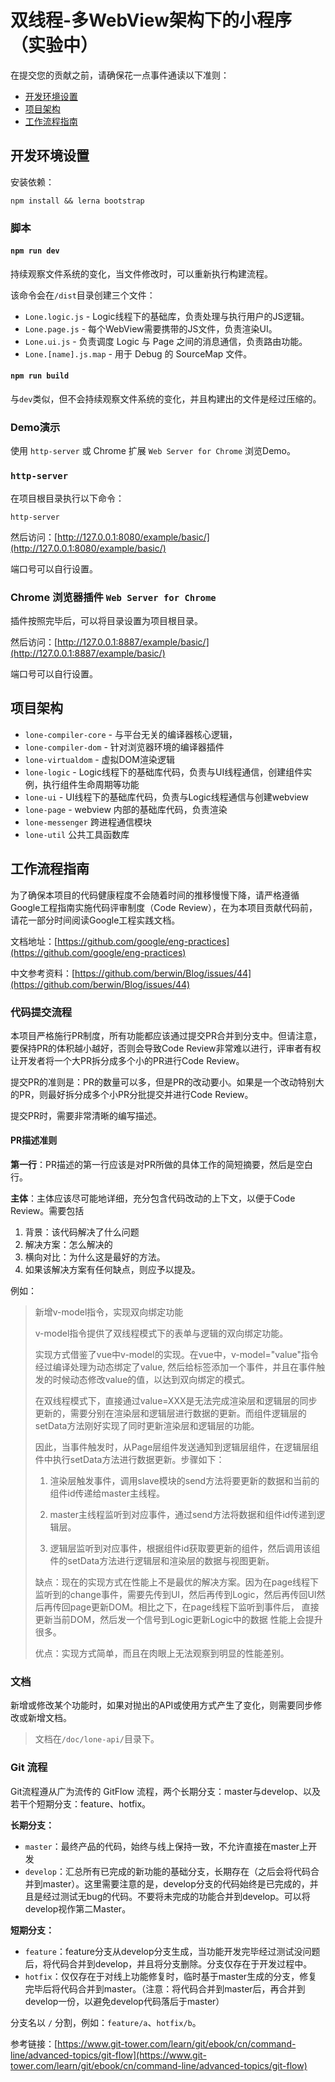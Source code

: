 # 双线程-多WebView架构下的小程序（实验中）

在提交您的贡献之前，请确保花一点事件通读以下准则：

* [开发环境设置](#开发环境设置)
* [项目架构](#项目架构)
* [工作流程指南](工作流程指南)

## 开发环境设置

安装依赖：

```
npm install && lerna bootstrap
```

### 脚本

#### `npm run dev`

持续观察文件系统的变化，当文件修改时，可以重新执行构建流程。

该命令会在`/dist`目录创建三个文件：

* `Lone.logic.js` - Logic线程下的基础库，负责处理与执行用户的JS逻辑。
* `Lone.page.js` - 每个WebView需要携带的JS文件，负责渲染UI。
* `Lone.ui.js` - 负责调度 Logic 与 Page 之间的消息通信，负责路由功能。
* `Lone.[name].js.map` - 用于 Debug 的 SourceMap 文件。

#### `npm run build`

与`dev`类似，但不会持续观察文件系统的变化，并且构建出的文件是经过压缩的。

### Demo演示

使用 `http-server` 或 Chrome 扩展 `Web Server for Chrome` 浏览Demo。

### `http-server`

在项目根目录执行以下命令：

```
http-server
```

然后访问：[http://127.0.0.1:8080/example/basic/](http://127.0.0.1:8080/example/basic/)

端口号可以自行设置。

### Chrome 浏览器插件 `Web Server for Chrome`

插件按照完毕后，可以将目录设置为项目根目录。

然后访问：[http://127.0.0.1:8887/example/basic/](http://127.0.0.1:8887/example/basic/)

端口号可以自行设置。

## 项目架构

* `lone-compiler-core` - 与平台无关的编译器核心逻辑，
* `lone-compiler-dom` - 针对浏览器环境的编译器插件
* `lone-virtualdom` - 虚拟DOM渲染逻辑
* `lone-logic` - Logic线程下的基础库代码，负责与UI线程通信，创建组件实例，执行组件生命周期等功能
* `lone-ui` - UI线程下的基础库代码，负责与Logic线程通信与创建webview
* `lone-page` - webview 内部的基础库代码，负责渲染
* `lone-messenger` 跨进程通信模块
* `lone-util` 公共工具函数库

## 工作流程指南

为了确保本项目的代码健康程度不会随着时间的推移慢慢下降，请严格遵循Google工程指南实施代码评审制度（Code Review），在为本项目贡献代码前，请花一部分时间阅读Google工程实践文档。

文档地址：[https://github.com/google/eng-practices](https://github.com/google/eng-practices)

中文参考资料：[https://github.com/berwin/Blog/issues/44](https://github.com/berwin/Blog/issues/44)

### 代码提交流程

本项目严格施行PR制度，所有功能都应该通过提交PR合并到分支中。但请注意，要保持PR的体积越小越好，否则会导致Code Review非常难以进行，评审者有权让开发者将一个大PR拆分成多个小的PR进行Code Review。

提交PR的准则是：PR的数量可以多，但是PR的改动要小。如果是一个改动特别大的PR，则最好拆分成多个小PR分批提交并进行Code Review。

提交PR时，需要非常清晰的编写描述。

#### PR描述准则

**第一行**：PR描述的第一行应该是对PR所做的具体工作的简短摘要，然后是空白行。

**主体**：主体应该尽可能地详细，充分包含代码改动的上下文，以便于Code Review。需要包括

1. 背景：该代码解决了什么问题
2. 解决方案：怎么解决的
3. 横向对比：为什么这是最好的方法。
4. 如果该解决方案有任何缺点，则应予以提及。

例如：

> 新增v-model指令，实现双向绑定功能
> 
> v-model指令提供了双线程模式下的表单与逻辑的双向绑定功能。
> 
> 实现方式借鉴了vue中v-model的实现。在vue中，v-model="value"指令经过编译处理为动态绑定了value, 然后给标签添加一个事件，并且在事件触发的时候动态修改value的值，以达到双向绑定的模式。
> 
> 在双线程模式下，直接通过value=XXX是无法完成渲染层和逻辑层的同步更新的，需要分别在渲染层和逻辑层进行数据的更新。而组件逻辑层的setData方法刚好实现了同时更新渲染层和逻辑层的功能。
> 
> 因此，当事件触发时，从Page层组件发送通知到逻辑层组件，在逻辑层组件中执行setData方法进行数据更新。步骤如下： 
>
> 1. 渲染层触发事件，调用slave模块的send方法将要更新的数据和当前的组件id传递给master主线程。
>
> 2. master主线程监听到对应事件，通过send方法将数据和组件id传递到逻辑层。
>
> 3. 逻辑层监听到对应事件，根据组件id获取要更新的组件，然后调用该组件的setData方法进行逻辑层和渲染层的数据与视图更新。
> 
> 缺点：现在的实现方式在性能上不是最优的解决方案。因为在page线程下监听到的change事件，需要先传到UI，然后再传到Logic，然后再传回UI然后再传回page更新DOM。相比之下，在page线程下监听到事件后， 直接更新当前DOM，然后发一个信号到Logic更新Logic中的数据 性能上会提升很多。
> 
> 优点：实现方式简单，而且在肉眼上无法观察到明显的性能差别。

### 文档

新增或修改某个功能时，如果对抛出的API或使用方式产生了变化，则需要同步修改或新增文档。

> 文档在`/doc/lone-api/`目录下。

### Git 流程

Git流程遵从广为流传的 GitFlow 流程，两个长期分支：master与develop、以及若干个短期分支：feature、hotfix。

**长期分支：**

* `master`：最终产品的代码，始终与线上保持一致，不允许直接在master上开发
* `develop`：汇总所有已完成的新功能的基础分支，长期存在（之后会将代码合并到master）。这里需要注意的是，develop分支的代码始终是已完成的，并且是经过测试无bug的代码。不要将未完成的功能合并到develop。可以将develop视作第二Master。

**短期分支：**

* `feature`：feature分支从develop分支生成，当功能开发完毕经过测试没问题后，将代码合并到develop，并且将分支删除。分支仅存在于开发过程中。
* `hotfix`：仅仅存在于对线上功能修复时，临时基于master生成的分支，修复完毕后将代码合并到master。（注意：将代码合并到master后，再合并到develop一份，以避免develop代码落后于master）

分支名以 `/` 分割，例如：`feature/a`、`hotfix/b`。

参考链接：[https://www.git-tower.com/learn/git/ebook/cn/command-line/advanced-topics/git-flow](https://www.git-tower.com/learn/git/ebook/cn/command-line/advanced-topics/git-flow)
